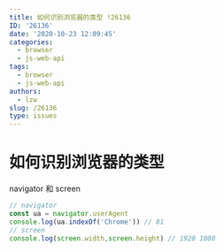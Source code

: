 ```yaml
---
title: 如何识别浏览器的类型 !26136
ID: '26136'
date: '2020-10-23 12:09:45'
categories:
  - browser
  - js-web-api
tags:
  - browser
  - js-web-api
authors:
  - lzw
slug: /26136
type: issues
---
```


# 如何识别浏览器的类型

navigator 和 screen

``` js 
// navigator
const ua = navigator.userAgent
console.log(ua.indexOf('Chrome')) // 81
// screen
console.log(screen.width,screen.height) // 1920 1080
```
 
 
 
 
 
 
 
 
 
 
 
 
 
 
 
 
 
 
 
 
 
 
 
 
 
